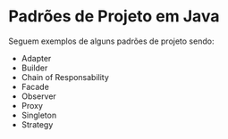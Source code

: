 # Padrões de Projeto em Java
Seguem exemplos de alguns padrões de projeto sendo:
* Adapter
* Builder
* Chain of Responsability
* Facade
* Observer
* Proxy
* Singleton
* Strategy


